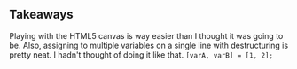 ## Takeaways

Playing with the HTML5 canvas is way easier than I thought it was going to be. Also, assigning to multiple variables on
a single line with destructuring is pretty neat. I hadn't thought of doing it like that. `[varA, varB] = [1, 2];`

